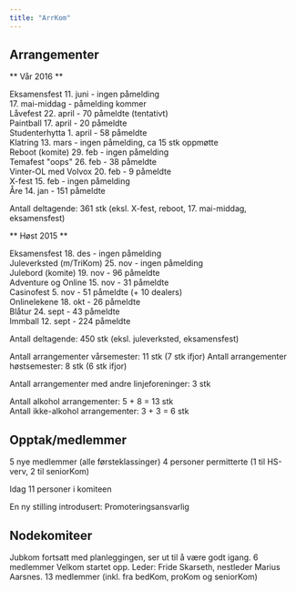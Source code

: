 ```yaml
---
title: "ArrKom"
---
```


Arrangementer
------------------

** Vår 2016 **

Eksamensfest 11. juni - ingen påmelding  
17. mai-middag - påmelding kommer  
Låvefest 22. april - 70 påmeldte (tentativt)  
Paintball 17. april - 20 påmeldte  
Studenterhytta 1. april - 58 påmeldte  
Klatring 13. mars - ingen påmelding, ca 15 stk oppmøtte  
Reboot (komite) 29. feb - ingen påmelding  
Temafest "oops" 26. feb - 38 påmeldte  
Vinter-OL med Volvox 20. feb - 9 påmeldte  
X-fest 15. feb - ingen påmelding  
Åre 14. jan - 151 påmeldte  

Antall deltagende: 361 stk (eksl. X-fest, reboot, 17. mai-middag, eksamensfest)

** Høst 2015 **

Eksamensfest 18. des - ingen påmelding  
Juleverksted (m/TriKom) 25. nov - ingen påmelding  
Julebord (komite) 19. nov - 96 påmeldte  
Adventure og Online 15. nov - 31 påmeldte  
Casinofest 5. nov - 51 påmeldte (+ 10 dealers)  
Onlinelekene 18. okt - 26 påmeldte  
Blåtur 24. sept - 43 påmeldte  
Immball 12. sept - 224 påmeldte  

Antall deltagende: 450 stk (eksl. juleverksted, eksamensfest)

Antall arrangementer vårsemester: 11 stk  (7 stk ifjor)
Antall arrangementer høstsemester: 8 stk  (6 stk ifjor)

Antall arrangementer med andre linjeforeninger: 3 stk  

Antall alkohol arrangementer: 5 + 8 = 13 stk  
Antall ikke-alkohol arrangementer: 3 + 3 = 6 stk



Opptak/medlemmer
------------------
5 nye medlemmer (alle førsteklassinger)
4 personer permitterte (1 til HS-verv, 2 til seniorKom)

Idag 11 personer i komiteen

En ny stilling introdusert: Promoteringsansvarlig


Nodekomiteer
------------------

Jubkom fortsatt med planleggingen, ser ut til å være godt igang. 6 medlemmer
Velkom startet opp. Leder: Fride Skarseth, nestleder Marius Aarsnes.
13 medlemmer (inkl. fra bedKom, proKom og seniorKom)